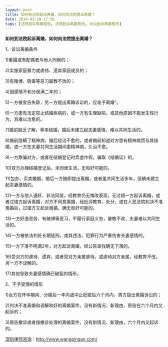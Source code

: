 ```yaml
---
layout: post
title: 如何到法院起诉离婚，如何向法院提出离婚？
date: 2014-03-28 17:58
tags: [法院起诉离婚程序, 法院起诉离婚费用, 诉讼起诉离婚程序]
---
```

<strong>如何到法院起诉离婚，如何向法院提出离婚？</strong>

1、诉讼离婚条件

1)重婚或有配偶者与他人同居的；

2)实施家庭暴力或虐待、遗弃家庭成员的；

3)有赌博、吸毒等恶习屡教不改的；

4)因感情不和分居满二年的；

5)一方被宣告失踪，另一方提出离婚诉讼的，应准予离婚”。

6)一方患有法定禁止结婚疾病的，或一方有生理缺陷，或其他原因不能发生性行为，且难以治愈的。

7)婚前缺乏了解，草率结婚，婚后未建立起夫妻感情，难以共同生活的。

8)婚前隐瞒了精神病，婚后经治不愈的，或者婚前知道对方患有精神病而与其结婚，或一方在夫妻共同生活期间患精神病，久治不愈。

9)一方欺骗对方，或者在结婚登记时弄虚作假，骗取《结婚证》的。

10)双方办理结婚登记后，未同居生活，无和好可能的。

11)包办、买卖婚姻，婚后一方随即提出离婚，或者虽共同生活多年，但确未建立起夫妻感情的。

12)一方与他人通奸、非法同居，经教育仍无悔改表现，无过错一方起诉离婚，或者过错方起诉离婚，对方不同意离婚，经批评教育、处分，或在人民法院判决不准离婚后，过错方又起诉离婚，确无和好可能的。

13)一方好逸恶劳、有赌博等恶习，不履行家庭义务，屡教不改，夫妻难以共同生活的。

14)一方被依法判处长期徒刑，或其违法、犯罪行为严重伤害夫妻感情的。

15)一方下落不明满2年，对方起诉离婚，经公告查找确无下落的。

16)受对方的虐待、遗弃，或者受对方亲属虐待，或虐待对方亲属，经教育不改，另一方不谅解的。

17)其他导致夫妻感情确已破裂的情形。

2、不予受理的情形

1)女方在怀孕期间、分娩后一年内或中止妊娠后六个月内，男方提出离婚诉讼的；

2)判决不准离婚和调解和好的离婚案件，没有新情况、新理由，原告在六个月内又起诉的；

3)原告撤诉或者按撤诉处理的离婚案件，没有新情况、新理由，六个月内又起诉的。

<a href="http://www.wangpingan.com/">深圳律师咨询</a>：<a href="http://www.wangpingan.com/">http://www.wangpingan.com/</a>

